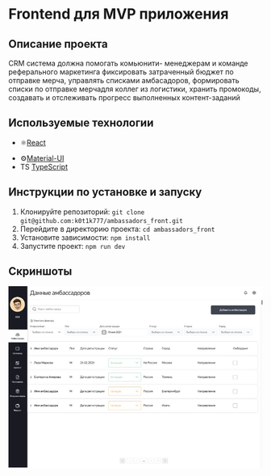 # Frontend для MVP приложения

<!-- ![Project Logo](./src/images/LogoDevTracker.svg) -->

## Описание проекта

СRM система должна помогать комьюнити- менеджерам и команде реферального маркетинга фиксировать затраченный бюджет по отправке мерча, управлять списками амбасадоров, формировать списки по отправке мерчадля коллег из логистики, хранить промокоды, создавать и отслеживать прогресс выполненных контент-заданий
## Используемые технологии

- ⚛️[React](https://ru.reactjs.org/)
<!-- - 🔧[Redux Toolkit](https://redux-toolkit.js.org/) -->
- ⚙️[Material-UI](https://material-ui.com/)
- TS [TypeScript](https://www.typescriptlang.org/)


## Инструкции по установке и запуску

1. Клонируйте репозиторий: `git clone git@github.com:k0t1k777/ambassadors_front.git`
2. Перейдите в директорию проекта: `cd ambassadors_front`
3. Установите зависимости: `npm install`
4. Запустите проект: `npm run dev`


<!-- 
## Как запустить бэкенд докером:
1. Скачиваем докер образ.
(sudo) docker pull shelepovn/development_tracker_backend:latest
2. Запускаем докер образ командой
(sudo) docker run --name development_tracker_backend_container --rm -p 8000:8000 shelepovn/development_tracker_backend
3. Документация по адресу
http://localhost:8000/swagger/ -->

## Скриншоты

![Screenshot 1](./src/assets/screen.JPG)